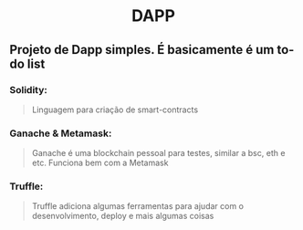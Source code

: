 <div align="center" color="black">
    <h1>DAPP</h1>
</div>

## Projeto de Dapp simples. É basicamente é um to-do list
### Solidity:
> Linguagem para criação de smart-contracts
### Ganache & Metamask:
> Ganache é uma blockchain pessoal para testes, similar a bsc, eth e etc. Funciona bem com a Metamask
### Truffle:
> Truffle adiciona algumas ferramentas para ajudar com o desenvolvimento, deploy e mais algumas coisas
